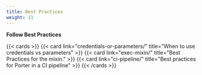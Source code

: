```yaml
---
title: Best Practices
weight: 11
---
```


**Follow Best Practices**

{{< cards >}}
{{< card link="credentials-or-parameters/" title="When to use credentials vs parameters" >}}
{{< card link="exec-mixin/" title="Best Practices for the mixin." >}}
{{< card link="ci-pipeline/" title="Best practices for Porter in a CI pipeline" >}}
{{< /cards >}}
